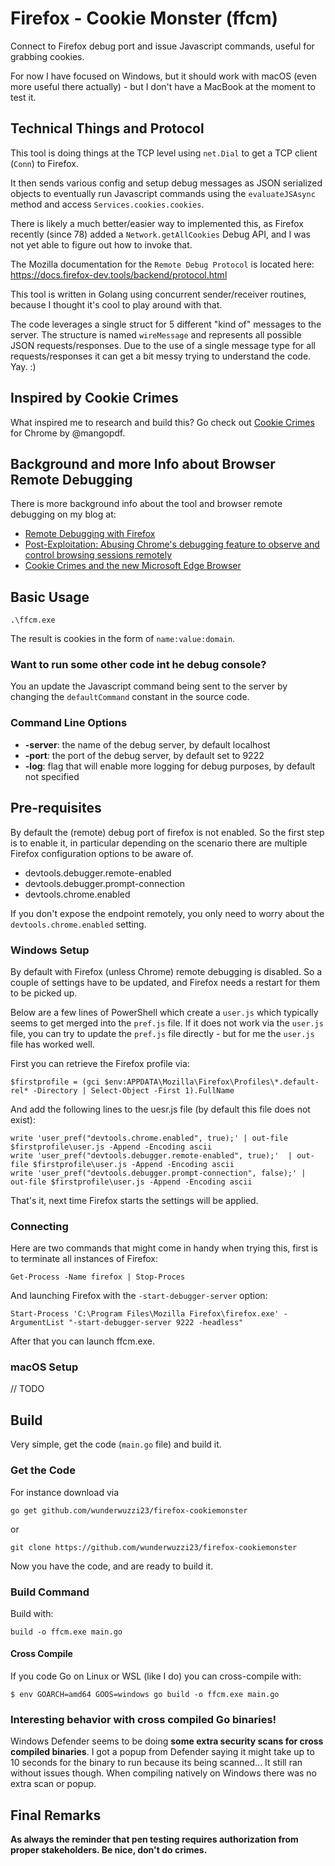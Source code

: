 # Firefox - Cookie Monster (ffcm)

Connect to Firefox debug port and issue Javascript commands, useful for grabbing cookies.

For now I have focused on Windows, but it should work with macOS (even more useful there actually) - but I don't have a MacBook at the moment to test it.


## Technical Things and Protocol

This tool is doing things at the TCP level using `net.Dial` to get a TCP client (`Conn`) to Firefox. 

It then sends various config and setup debug messages as JSON serialized objects to eventually run Javascript commands using the `evaluateJSAsync` method and access `Services.cookies.cookies`. 

There is likely a much better/easier way to implemented this, as Firefox recently (since 78) added a `Network.getAllCookies` Debug API, and I was not yet able to figure out how to invoke that. 

The Mozilla documentation for the `Remote Debug Protocol` is located here: https://docs.firefox-dev.tools/backend/protocol.html

This tool is written in Golang using concurrent sender/receiver routines, because I thought it's cool to play around with that.

The code leverages a single struct for 5 different "kind of" messages to the server. The structure is named `wireMessage` and represents all possible JSON requests/responses. Due to the use of a single message type for all requests/responses it can get a bit messy trying to understand the code. Yay. :)

## Inspired by Cookie Crimes

What inspired me to research and build this? Go check out [Cookie Crimes](https://github.com/defaultnamehere/cookie_crimes) for Chrome by @mangopdf.

## Background and more Info about Browser Remote Debugging

There is more background info about the tool and browser remote debugging on my blog at: 

* [Remote Debugging with Firefox](https://embracethered.com/blog/posts/2020/cookies-on-firefox/)
* [Post-Exploitation: Abusing Chrome's debugging feature to observe and control browsing sessions remotely](https://embracethered.com/blog/posts/2020/chrome-spy-remote-control/)
* [Cookie Crimes and the new Microsoft Edge Browser](https://embracethered.com/blog/posts/2020/cookie-crimes-on-mirosoft-edge/)


## Basic Usage

```
.\ffcm.exe 
```

The result is cookies in the form of `name:value:domain`.

### Want to run some other code int he debug console?

You an update the Javascript command being sent to the server by changing the `defaultCommand` constant in the source code.


### Command Line Options

* **-server**: the name of the debug server, by default localhost
* **-port**: the port of the debug server, by default set to 9222
* **-log**: flag that will enable more logging for debug purposes, by default not specified


## Pre-requisites

By default the (remote) debug port of firefox is not enabled. So the first step is to enable it, in particular depending on the scenario there are multiple Firefox configuration options to be aware of.

* devtools.debugger.remote-enabled
* devtools.debugger.prompt-connection
* devtools.chrome.enabled

If you don't expose the endpoint remotely, you only need to worry about the `devtools.chrome.enabled` setting.


### Windows Setup

By default with Firefox (unless Chrome) remote debugging is disabled. So a couple of settings have to be updated, and Firefox needs a restart for them to be picked up.

Below are a few lines of PowerShell which create a `user.js` which typically seems to get merged into the `pref.js` file. If it does not work via the `user.js` file, you can try to update the `pref.js` file directly - but for me the `user.js` file has worked well.


First you can retrieve the Firefox profile via:
```
$firstprofile = (gci $env:APPDATA\Mozilla\Firefox\Profiles\*.default-rel* -Directory | Select-Object -First 1).FullName
```

And add the following lines to the uesr.js file (by default this file does not exist):

```
write 'user_pref("devtools.chrome.enabled", true);' | out-file $firstprofile\user.js -Append -Encoding ascii
write 'user_pref("devtools.debugger.remote-enabled", true);'  | out-file $firstprofile\user.js -Append -Encoding ascii
write 'user_pref("devtools.debugger.prompt-connection", false);' | out-file $firstprofile\user.js -Append -Encoding ascii
```

That's it, next time Firefox starts the settings will be applied.


### Connecting

Here are two commands that might come in handy when trying this, first is to terminate all instances of Firefox:
```
Get-Process -Name firefox | Stop-Proces
```

And launching Firefox with the `-start-debugger-server` option:

```
Start-Process 'C:\Program Files\Mozilla Firefox\firefox.exe' -ArgumentList "-start-debugger-server 9222 -headless"
```

After that you can launch ffcm.exe.


### macOS Setup

// TODO


## Build

Very simple, get the code (`main.go` file) and build it.

### Get the Code

For instance download via
```
go get github.com/wunderwuzzi23/firefox-cookiemonster
```

or 

```
git clone https://github.com/wunderwuzzi23/firefox-cookiemonster
```

Now you have the code, and are ready to build it.

### Build Command

Build with:

```
build -o ffcm.exe main.go
```

#### Cross Compile

If you code Go on Linux or WSL (like I do) you can cross-compile with:

```
$ env GOARCH=amd64 GOOS=windows go build -o ffcm.exe main.go
```

### Interesting behavior with cross compiled Go binaries!

Windows Defender seems to be doing **some extra security scans for cross compiled binaries**. I got a popup from Defender saying it might take up to 10 seconds for the binary to run because its being scanned... It still ran without issues though. When compiling natively on Windows there was no extra scan or popup.


## Final Remarks

**As always the reminder that pen testing requires authorization from proper stakeholders. Be nice, don't do crimes.**

